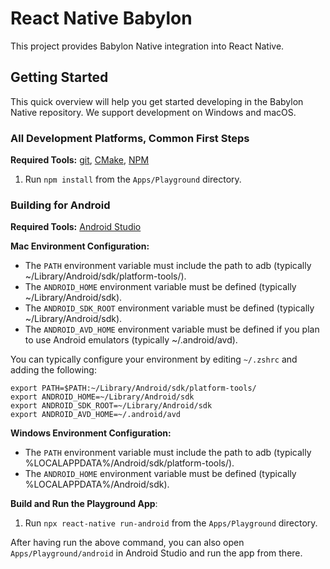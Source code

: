 # React Native Babylon

This project provides Babylon Native integration into React Native.

## Getting Started

This quick overview will help you get started developing in the Babylon Native repository. We support development on Windows and macOS.

### **All Development Platforms, Common First Steps**

**Required Tools:** [git](https://git-scm.com/), [CMake](https://cmake.org/), [NPM](https://nodejs.org/)

1. Run `npm install` from the `Apps/Playground` directory.

### **Building for Android**

**Required Tools:** [Android Studio](https://developer.android.com/studio/)

**Mac Environment Configuration:**

- The `PATH` environment variable must include the path to adb (typically ~/Library/Android/sdk/platform-tools/).
- The `ANDROID_HOME` environment variable must be defined (typically ~/Library/Android/sdk).
- The `ANDROID_SDK_ROOT` environment variable must be defined (typically ~/Library/Android/sdk).
- The `ANDROID_AVD_HOME` environment variable must be defined if you plan to use Android emulators (typically ~/.android/avd).

You can typically configure your environment by editing `~/.zshrc` and adding the following:
```
export PATH=$PATH:~/Library/Android/sdk/platform-tools/
export ANDROID_HOME=~/Library/Android/sdk
export ANDROID_SDK_ROOT=~/Library/Android/sdk
export ANDROID_AVD_HOME=~/.android/avd
```

**Windows Environment Configuration:**

- The `PATH` environment variable must include the path to adb (typically %LOCALAPPDATA%/Android/sdk/platform-tools/).
- The `ANDROID_HOME` environment variable must be defined (typically %LOCALAPPDATA%/Android/sdk).

**Build and Run the Playground App**:

1. Run `npx react-native run-android` from the `Apps/Playground` directory.

After having run the above command, you can also open `Apps/Playground/android` in Android Studio and run the app from there.